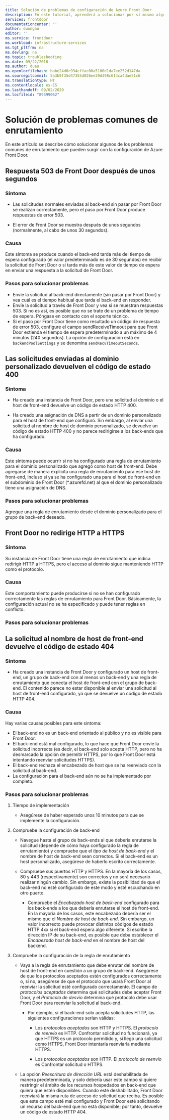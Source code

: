 ```yaml
---
title: Solución de problemas de configuración de Azure Front Door
description: En este tutorial, aprenderá a solucionar por sí mismo algunos de los problemas comunes que pueden aparecer en Front Door.
services: frontdoor
documentationcenter: ''
author: duongau
editor: ''
ms.service: frontdoor
ms.workload: infrastructure-services
ms.tgt_pltfrm: na
ms.devlang: na
ms.topic: troubleshooting
ms.date: 09/22/2018
ms.author: duau
ms.openlocfilehash: babe24d0c934cffac00a5100d1da7ee252d147da
ms.sourcegitcommit: 5a3b9f35d47355d026ee39d398c614ca4dae51c6
ms.translationtype: HT
ms.contentlocale: es-ES
ms.lasthandoff: 09/02/2020
ms.locfileid: "89399062"
---
```

# <a name="troubleshooting-common-routing-issues"></a>Solución de problemas comunes de enrutamiento

En este artículo se describe cómo solucionar algunos de los problemas comunes de enrutamiento que pueden surgir con la configuración de Azure Front Door.

## <a name="503-response-from-front-door-after-a-few-seconds"></a>Respuesta 503 de Front Door después de unos segundos

### <a name="symptom"></a>Síntoma

- Las solicitudes normales enviadas al back-end sin pasar por Front Door se realizan correctamente, pero el paso por Front Door produce respuestas de error 503.

- El error de Front Door se muestra después de unos segundos (normalmente, al cabo de unos 30 segundos).

### <a name="cause"></a>Causa

Este síntoma se produce cuando el back-end tarda más del tiempo de espera configurado (el valor predeterminado es de 30 segundos) en recibir la solicitud de Front Door o si tarda más de este valor de tiempo de espera en enviar una respuesta a la solicitud de Front Door. 

### <a name="troubleshooting-steps"></a>Pasos para solucionar problemas

- Envíe la solicitud al back-end directamente (sin pasar por Front Door) y vea cuál es el tiempo habitual que tarda el back-end en responder.
- Envíe la solicitud a través de Front Door y vea si se muestran respuestas 503. Si no es así, es posible que no se trate de un problema de tiempo de espera. Póngase en contacto con el soporte técnico.
- Si el paso por Front Door tiene como resultado un código de respuesta de error 503, configure el campo sendReceiveTimeout para que Front Door extienda el tiempo de espera predeterminado a un máximo de 4 minutos (240 segundos). La opción de configuración está en `backendPoolSettings` y se denomina `sendRecvTimeoutSeconds`. 

## <a name="requests-sent-to-the-custom-domain-returns-400-status-code"></a>Las solicitudes enviadas al dominio personalizado devuelven el código de estado 400

### <a name="symptom"></a>Síntoma

- Ha creado una instancia de Front Door, pero una solicitud al dominio o el host de front-end devuelve un código de estado HTTP 400.

- Ha creado una asignación de DNS a partir de un dominio personalizado para el host de front-end que configuró. Sin embargo, al enviar una solicitud al nombre de host de dominio personalizado, se devuelve un código de estado HTTP 400 y no parece redirigirse a los back-ends que ha configurado.

### <a name="cause"></a>Causa

Este síntoma puede ocurrir si no ha configurado una regla de enrutamiento para el dominio personalizado que agregó como host de front-end. Debe agregarse de manera explícita una regla de enrutamiento para ese host de front-end, incluso si ya se ha configurado una para el host de front-end en el subdominio de Front Door (*.azurefd.net) al que el dominio personalizado tiene una asignación de DNS.

### <a name="troubleshooting-steps"></a>Pasos para solucionar problemas

Agregue una regla de enrutamiento desde el dominio personalizado para el grupo de back-end deseado.

## <a name="front-door-is-not-redirecting-http-to-https"></a>Front Door no redirige HTTP a HTTPS

### <a name="symptom"></a>Síntoma

Su instancia de Front Door tiene una regla de enrutamiento que indica redirigir HTTP a HTTPS, pero el acceso al dominio sigue manteniendo HTTP como el protocolo.

### <a name="cause"></a>Causa

Este comportamiento puede producirse si no se han configurado correctamente las reglas de enrutamiento para Front Door. Básicamente, la configuración actual no se ha especificado y puede tener reglas en conflicto.

### <a name="troubleshooting-steps"></a>Pasos para solucionar problemas

## <a name="request-to-frontend-hostname-returns-404-status-code"></a>La solicitud al nombre de host de front-end devuelve el código de estado 404

### <a name="symptom"></a>Síntoma

- Ha creado una instancia de Front Door y configurado un host de front-end, un grupo de back-end con al menos un back-end y una regla de enrutamiento que conecta el host de front-end con el grupo de back-end. El contenido parece no estar disponible al enviar una solicitud al host de front-end configurado, ya que se devuelve un código de estado HTTP 404.

### <a name="cause"></a>Causa

Hay varias causas posibles para este síntoma:

- El back-end no es un back-end orientado al público y no es visible para Front Door.
- El back-end está mal configurado, lo que hace que Front Door envíe la solicitud incorrecta (es decir, el back-end solo acepta HTTP, pero no ha desmarcado la opción de permitir HTTPS, por lo que Front Door está intentando reenviar solicitudes HTTPS).
- El back-end rechaza el encabezado de host que se ha reenviado con la solicitud al back-end.
- La configuración para el back-end aún no se ha implementado por completo.

### <a name="troubleshooting-steps"></a>Pasos para solucionar problemas

1. Tiempo de implementación
   - Asegúrese de haber esperado unos 10 minutos para que se implemente la configuración.

2. Compruebe la configuración de back-end
    - Navegue hasta el grupo de back-ends al que debería enrutarse la solicitud (depende de cómo haya configurado la regla de enrutamiento) y compruebe que el _tipo de host de back-end_ y el nombre de host de back-end sean correctos. Si el back-end es un host personalizado, asegúrese de haberlo escrito correctamente. 

    - Compruebe sus puertos HTTP y HTTPS. En la mayoría de los casos, 80 y 443 (respectivamente) son correctos y no será necesario realizar ningún cambio. Sin embargo, existe la posibilidad de que el back-end no esté configurado de este modo y esté escuchando en otro puerto.

        - Compruebe el _Encabezado host de back-end_ configurado para los back-ends a los que debería enrutarse el host de front-end. En la mayoría de los casos, este encabezado debería ser el mismo que el _Nombre de host de back-end_. Sin embargo, un valor incorrecto puede provocar distintos códigos de estado HTTP 4xx si el back-end espera algo diferente. Si escribe la dirección IP de su back-end, es posible que deba establecer el _Encabezado host de back-end_ en el nombre de host del backend.


3. Compruebe la configuración de la regla de enrutamiento
    - Vaya a la regla de enrutamiento que debe enrutar del nombre de host de front-end en cuestión a un grupo de back-end. Asegúrese de que los protocolos aceptados estén configurados correctamente o, si no, asegúrese de que el protocolo que usará Front Door al reenviar la solicitud esté configurado correctamente. El campo de _protocolos aceptados_ determina qué solicitudes debe aceptar Front Door, y el _Protocolo de desvío_ determina qué protocolo debe usar Front Door para reenviar la solicitud al back-end.
         - Por ejemplo, si el back-end solo acepta solicitudes HTTP, las siguientes configuraciones serían válidas:
            - Los _protocolos aceptados_ son HTTP y HTTPS. El _protocolo de reenvío_ es HTTP. Confrontar solicitud no funcionará, ya que HTTPS es un protocolo permitido y, si llegó una solicitud como HTTPS, Front Door intentaría reenviarla mediante HTTPS.

            - Los _protocolos aceptados_ son HTTP. El _protocolo de reenvío_ es Confrontar solicitud o HTTPS.

    - La opción _Reescritura de dirección URL_ está deshabilitada de manera predeterminada, y solo debería usar este campo si quiere restringir el ámbito de los recursos hospedados en back-end que quiera que estén disponibles. Cuando esté deshabilitado, Front Door reenviará la misma ruta de acceso de solicitud que reciba. Es posible que este campo esté mal configurado y Front Door esté solicitando un recurso del back-end que no está disponible; por tanto, devuelve un código de estado HTTP 404.

